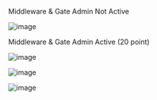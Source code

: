 Middleware & Gate Admin Not Active

![image](https://github.com/user-attachments/assets/9d2e809d-49dc-4614-a1d0-ba1319a3230e)

Middleware & Gate Admin Active (20 point)

![image](https://github.com/user-attachments/assets/f697f1ab-70b0-491e-b385-221505a2b7df)

![image](https://github.com/user-attachments/assets/e6d3ad09-0304-49aa-92c9-6b5b92363f78)

![image](https://github.com/user-attachments/assets/9a936733-c867-4c58-8210-cc84e14ea53e)
